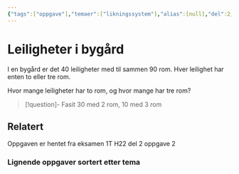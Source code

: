 ```yaml
---
{"tags":["oppgave"],"temaer":["likningssystem"],"alias":[null],"del":2,"oppgave":2,"fag":"1t","eksamen":"h22","dg-publish":true,"title":"Leiligheter i bygård","date":"2023-05-31","modified":"2023-05-31","permalink":"/leiligheter-i-bygard/","dgPassFrontmatter":true}
---
```



# Leiligheter i bygård
I en bygård er det 40 leiligheter med til sammen 90 rom. Hver leilighet har enten to eller tre rom.

Hvor mange leiligheter har to rom, og hvor mange har tre rom?

>[!question]- Fasit
>30 med 2 rom, 10 med 3 rom

## Relatert

<p><span>Oppgaven er hentet fra eksamen 1T H22 del 2 oppgave 2</span></p><h3><span>Lignende oppgaver sortert etter tema</span></h3>
